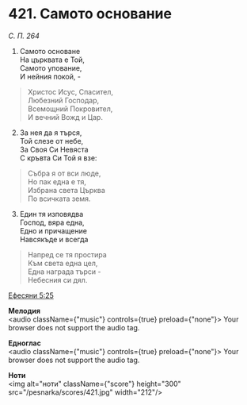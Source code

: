 # 421. Самото основание

_С. П. 264_

1. Самото основане  
На църквата е Той,  
Самото упование,  
И нейния покой, -  

> Христос Исус, Спасител,  
> Любезний Господар,  
> Всемощний Покровител,  
> И вечний Вожд и Цар.  

2. За нея да я търся,  
Той слезе от небе,  
За Своя Си Невяста  
С кръвта Си Той я взе:  

> Събра я от вси люде,  
> Но пак една е тя,  
> Избрана света Църква  
> По всичката земя.  

3. Един тя изповядва  
Господ, вяра една,  
Едно и причащение  
Навсякъде и всегда  

> Напред се тя простира  
> Към света една цел,  
> Една награда търси -  
> Небесния си дял.

[Ефесяни 5:25](http://biblia.bg/index.php?k=56&g=5&s=25)

**Мелодия**  
<audio className={"music"} controls={true} preload={"none"}>
    <source src="/pesnarka/mp3/421.mp3" type="audio/mpeg"/>
    Your browser does not support the audio tag.
</audio>

**Едноглас**  
<audio className={"music"} controls={true} preload={"none"}>
    <source src="/pesnarka/transp/421.mp3" type="audio/mpeg"/>
    Your browser does not support the audio tag.
</audio>

**Ноти**  
<img alt="ноти" className={"score"} height="300" src="/pesnarka/scores/421.jpg" width="212"/>
